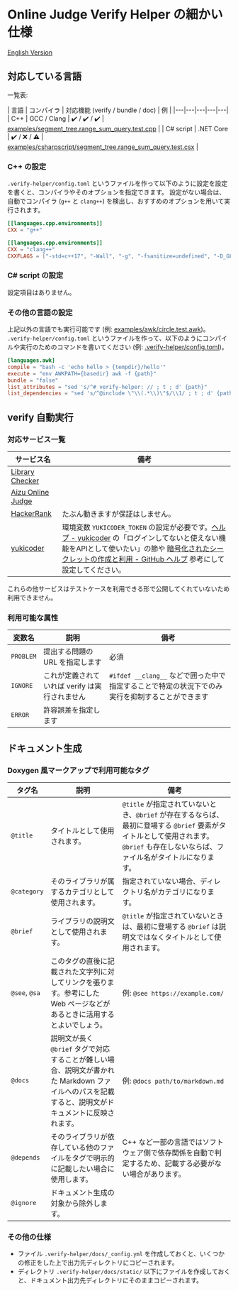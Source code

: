 # Online Judge Verify Helper の細かい仕様

[English Version](https://kmyk.github.io/online-judge-verify-helper/document.html)

## 対応している言語

一覧表:

| 言語 | コンパイラ | 対応機能 (verify / bundle / doc) | 例 |
|---|---|---|---|---|
| C++ | GCC / Clang | :heavy_check_mark: / :heavy_check_mark: / :heavy_check_mark: | [examples/segment_tree.range_sum_query.test.cpp](https://github.com/kmyk/online-judge-verify-helper/blob/master/examples/segment_tree.range_sum_query.test.cpp) |
| C# script | .NET Core | :heavy_check_mark: / :x: / :warning: | [examples/csharpscript/segment_tree.range_sum_query.test.csx](https://github.com/kmyk/online-judge-verify-helper/blob/master/examples/csharpscript/segment_tree.range_sum_query.test.csx) |

### C++ の設定

`.verify-helper/config.toml` というファイルを作って以下のように設定を設定を書くと、コンパイラやそのオプションを指定できます。
設定がない場合は、自動でコンパイラ (`g++` と `clang++`) を検出し、おすすめのオプションを用いて実行されます。

``` toml
[[languages.cpp.environments]]
CXX = "g++"

[[languages.cpp.environments]]
CXX = "clang++"
CXXFLAGS = ["-std=c++17", "-Wall", "-g", "-fsanitize=undefined", "-D_GLIBCXX_DEBUG"]
```

### C# script の設定

設定項目はありません。

### その他の言語の設定

上記以外の言語でも実行可能です (例: [examples/awk/circle.test.awk](https://github.com/kmyk/online-judge-verify-helper/blob/master/examples/awk/circle.test.awk))。
`.verify-helper/config.toml` というファイルを作って、以下のようにコンパイルや実行のためのコマンドを書いてください (例: [.verify-helper/config.toml](https://github.com/kmyk/online-judge-verify-helper/blob/master/.verify-helper/config.toml))。

``` toml
[languages.awk]
compile = "bash -c 'echo hello > {tempdir}/hello'"
execute = "env AWKPATH={basedir} awk -f {path}"
bundle = "false"
list_attributes = "sed 's/^# verify-helper: // ; t ; d' {path}"
list_dependencies = "sed 's/^@include \"\\(.*\\)\"$/\\1/ ; t ; d' {path}"
```

## verify 自動実行

### 対応サービス一覧

|サービス名|備考|
|---|---|
| [Library Checker](https://judge.yosupo.jp/) | |
| [Aizu Online Judge](https://onlinejudge.u-aizu.ac.jp/home) | |
| [HackerRank](https://www.hackerrank.com/) | たぶん動きますが保証はしません。 |
| [yukicoder](https://yukicoder.me) | 環境変数 `YUKICODER_TOKEN` の設定が必要です。[ヘルプ - yukicoder](https://yukicoder.me/help) の「ログインしてないと使えない機能をAPIとして使いたい」の節や [暗号化されたシークレットの作成と利用 - GitHub ヘルプ](https://help.github.com/ja/actions/configuring-and-managing-workflows/creating-and-storing-encrypted-secrets#creating-encrypted-secrets) 参考にして設定してください。 |

これらの他サービスはテストケースを利用できる形で公開してくれていないため利用できません。

### 利用可能な属性

|変数名|説明|備考|
|---|---|---|
| `PROBLEM` | 提出する問題の URL を指定します | 必須 |
| `IGNORE` | これが定義されていれば verify は実行されません | `#ifdef __clang__` などで囲った中で指定することで特定の状況下でのみ実行を抑制することができます |
| `ERROR` | 許容誤差を指定します | |

## ドキュメント生成

### Doxygen 風マークアップで利用可能なタグ

|タグ名|説明|備考|
|---|---|---|
| `@title` | タイトルとして使用されます。 | `@title` が指定されていないとき、`@brief` が存在するならば、最初に登場する `@brief` 要素がタイトルとして使用されます。`@brief` も存在しないならば、ファイル名がタイトルになります。 |
| `@category` | そのライブラリが属するカテゴリとして使用されます。 | 指定されていない場合、ディレクトリ名がカテゴリになります。 |
| `@brief` | ライブラリの説明文として使用されます。 | `@title` が指定されていないときは、最初に登場する `@brief` は説明文ではなくタイトルとして使用されます。 |
| `@see`, `@sa` | このタグの直後に記載された文字列に対してリンクを張ります。参考にした Web ページなどがあるときに活用するとよいでしょう。 | 例: `@see https://example.com/` |
| `@docs` | 説明文が長く `@brief` タグで対応することが難しい場合、説明文が書かれた Markdown ファイルへのパスを記載すると、説明文がドキュメントに反映されます。 | 例: `@docs path/to/markdown.md` |
| `@depends` | そのライブラリが依存している他のファイルをタグで明示的に記載したい場合に使用します。 | C++ など一部の言語ではソフトウェア側で依存関係を自動で判定するため、記載する必要がない場合があります。 |
| `@ignore` | ドキュメント生成の対象から除外します。 |  |

### その他の仕様

-   ファイル `.verify-helper/docs/_config.yml` を作成しておくと、いくつかの修正をした上で出力先ディレクトリにコピーされます。
-   ディレクトリ `.verify-helper/docs/static/` 以下にファイルを作成しておくと、ドキュメント出力先ディレクトリにそのままコピーされます。
